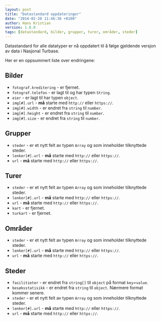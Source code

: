 ```yaml
---
layout: post
title: "Datastandard oppdateringer"
date: "2014-02-20 11:46:36 +0100"
author: Hans Kristian
version: 1.0.0
tags: [datastandard, bilder, grupper, turer, områder, steder]
---
```


Datastandard for alle datatyper er nå oppdatert til å følge gjeldende versjon av
data i Nasjonal Turbase.

<!--more-->

Her er en oppsummert liste over endringene:

## Bilder

* `fotograf.kreditering` - er fjernet.
* `fotograf.telefon` - er lagt til og har typen `String`.
* `eier` - er lagt til har typen `object`.
* `img[#].url` - __må__ starte med `http://` eller `https://`.
* `img[#].width` - er endret fra `string` til `number`.
* `img[#].height` - er endret fra `string` til `number`.
* `img[#].size` - er endret fra `string` til `number`.

## Grupper

* `steder` - er et nytt felt av typen `Array` og som inneholder tilknyttede steder.
* `lenker[#].url` - __må__ starte med `http://` eller `https://`.
* `url` - __må__ starte med `http://` eller `https://`.

## Turer

* `steder` - er et nytt felt av typen `Array` og som inneholder tilknyttede steder.
* `lenker[#].url` - __må__ starte med `http://` eller `https://`.
* `url` - __må__ starte med `http://` eller `https://`.
* `kart` - er fjernet.
* `turkart` - er fjernet.

## Områder

* `steder` - er et nytt felt av typen `Array` og som inneholder tilknyttede steder.
* `lenker[#].url` - __må__ starte med `http://` eller `https://`.
* `url` - __må__ starte med `http://` eller `https://`.

## Steder

* `fasilitieter` - er endret fra `string[]` til `object` på format `key`=`value`.
* `besøksstatisikk` - er endret fra `string` til `object`. Nærmere format kommer senere.
* `steder` - er et nytt felt av typen `Array` og som inneholder tilknyttede steder.
* `lenker[#].url` - __må__ starte med `http://` eller `https://`.
* `url` - __må__ starte med `http://` eller `https://`.

